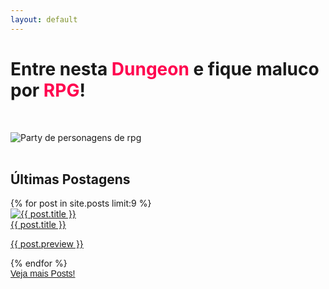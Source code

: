 ```yaml
---
layout: default
---
```

<div class="first-content d-flex flex-column flex-md-row justify-content-between">
    <div class="order-md-1 d-flex justify-content-center align-items-center first-step">
        <div>
            <h1> Entre nesta <b style="color:#ff034f;">Dungeon</b> e fique maluco por <b style="color:#ff034f;">RPG</b>!</h1><br />
            <p>  </p>
        </div>
    </div>
    <div class="order-md-2 d-flex justify-content-center align-items-center first-step"><img
            src="https://cdn.jsdelivr.net/gh/madmagedungeon/mmd-images@main/rpg-party-photo.webp" class="first-step-image"
            alt="Party de personagens de rpg"></div>
</div>
<div style=" width:100%;"><br />
    <h2>Últimas Postagens</h2>
</div>
<div class="blog container">{% for post in site.posts limit:9 %}<div class="card"><a
            href="{{ BASE_PATH }}{{ post.url }}" class="linkcard"><img src="{{ post.image }}" class="card-img-top "
                alt="{{ post.title }}" />
            <div class="card-body">
                <span class="card-title master-card">{{ post.title }}</span>
                <p class="card-text">{{ post.preview }}</p>
            </div>
        </a></div>{% endfor %}</div><div class="d-flex justify-content-center"><a href="https://madmagedungeon.github.io/blog" class="btn btn-lg btn-outline-danger" style="   font-family: 'League Spartan', sans-serif; width:75%"> Veja mais Posts! </a></div><br/><br/><br/>
     
